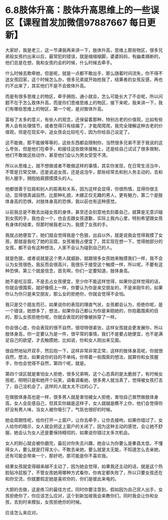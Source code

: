 # 6.8肢体升高：肢体升高思维上的一些误区【课程首发加微信97887667 每日更新】

大家好，我是老三，这一节课我再来讲一下，肢体升高，思维上那些物区，很多兄弟般女孩约出来以后，最常犯的错误，就是缩缩缩脚，婆婆妈妈，有幽柔搞断的，他们总是在想，我和女孩约会的时候，什么时候去牵手。

什么时候去欺牵她，但是呢，就是一点都不敢出手，那么随着时间流失，你不得不送女孩回家，这个时候怎么办，很多兄弟就开始抢我了，结果者的女孩反感，再也约不出来了，其实他们不是不会致体升高。

而是有很多思维上的物区，牵手拥抱，通小就会，怎么可能长大了不会呢，所以问题不在于怎么致体升高，而是你们思维思维上的物区，接下来呢，我来讲一下，我们有哪些思维上的物区，第一个呢，是对致体升高。

富裕了太多的意义，有些人的观念，还保留着那种，特别古老的价值观，比如有些男人会有处理情节，或者觉得只有结婚了，才能爬爬爬，我完全理解这种古老的价值观，但是在现实中，追女孩会比较吃亏，因为你给自己设定了。

这不能做，那不能做等等的，这些东西都会限制你，当然很多兄弟不至于我说的这么夸张，但是他们在牵手，和接往这些致体接触上，还是给自己试试了很多限制，他们不敢做这些动作，甚至他们会认为男女受受不清。

所以从思维上，就不想做或者不敢做这样的事情，其实你发现，在日常生活当中，不管是日常交继，还是说追女孩，还是说泡牛，那些经常去和别人务主动的，去和别人握手，拥抱拍肩膀摸摸头的人。

他都很善于拉肩和别人的距离和关系，因为这样会显得，你很热情，显得你很主动，显得很真诚自然，比那种礼貌，木娜正仅无趣的男人，更有魅力，第二个是肢体身高的恐惧，对肢体身高的恐惧，我以前也有这种感觉。

以前我总是不敢去出碰女孩的身体，甚至还会刻意地去刻着自己，就算是无意识碰到女孩的手，我也会一个，也会去跟女孩道歉，实际上我内心里，特别希望跟女孩有身体的结束，但那时候我老以为，我摸了女孩的手。

我就占她便宜了，她们就会觉得我是个色狼，出自以外，就是说我会觉得我摸了女孩，那就是我吃了她的豆腐，女孩被我占便宜了，其实现在想一下，觉得她部分的女孩，都不会有这种想法，人家不会认为碰到自己的人。

就是色狼，或者说就是这个男人就威胁，就跟很多女孩她来触摸我们一样，我不会认为女孩很色，我反而会很高兴，我很乐于接受这个触摸一样，所以呢，不要有这种恐惧，第三个就是信念，首先啊，你们一定要知道，肢体身高。

她不是吃豆腐，不是去占女孩便宜，至少你不能这样觉得，如果你这样觉得的话，你就会很围索，就好像搭上一样，你要认为你是来交朋友的，不是来砲牛的，如果你认为你只是来交朋友，那么女的拒绝你，你就会觉得不会怕。

我只是交个朋友而已，如果说你的表现的理直气状，女孩都会认为，拒绝你呢，是一个错误，她想多了，想法，如果你自己都认为你是来砲她的，你抱着围索的目的，那么女孩拒绝你呢，你就会表现的好像被拆穿了一样。

你会很心虚，你会表现的很不自然，很坦特很紧张，这样女孩就会更发展你，所以肢体身高，你一定要认为是一件，很平常的事情，我们不是要占她便宜，也不是满足自己的欲望，才去触摸她，比如说，你和女人刚出来见面。

很自然地站开双手，然后抱一下，这样非常非常正常，这样的肢体身高呢，你就很自然，想法，如果说你的目的不单纯，你带着一些围索的想法，就算你和女孩握手，你也会觉得不自然，第四个呢，就是。

第四个误区就是害怕女人拒绝，很多兄弟啊，这个心态真的是太脆弱了，有时候女孩呢，明明只是和她开个玩笑，调看调看她，很多男人就当真了，觉得被女孩打击了，自己没机会了，这样的人就太太不过的心了。

在做肢体身高也是一样，很多男人就是害怕被女人拒绝，害怕自己冒然做肢体身高，女人会反感自己，但其实你越是这样子，女人就越是瞧不上你，他们会觉得你好没有男人味，当女人被你吸引了，气氛也很好的时候。

她会周期性呢，给你打开一上窗户，让你去牵手，让你去接吻，如果你错过了，女人给你的暗示，女人就会把这上窗户的关闭了，因为这种主动的感觉，会让她不舒服，她会认为女人还是要保持精彻的，如果说你错过太多次机会。

女人的耐心就会被你磨完，最后对你失去兴趣，她会认为你要么是秦昌太低，不懂得女人，要么就是打得太小，不敢去亲她，要么就是太无能，不知道怎么去亲她，还有可能会带来一个，那好吧，那可能是你不喜欢我。

结果女孩就变得越来越不主动了，因为她会觉得，如果我还主动的话，就是这个热脸贴冷屁股了，不管女孩她用哪种方式看你，你肯定都失败了，所以只要女孩还在和你交流，你就要假定她是喜欢你的，你们是彼此来电的。

大胆的去做，这是练习的最佳方式，同时你要注意到，假如因为自己贸人出手，女孩拒绝你了，你应该怎么应对，这个到新加坡我会来教你们，同时我会让你和女孩，去到时来模拟，女孩拒绝你的时候。

应该怎么来应对。
